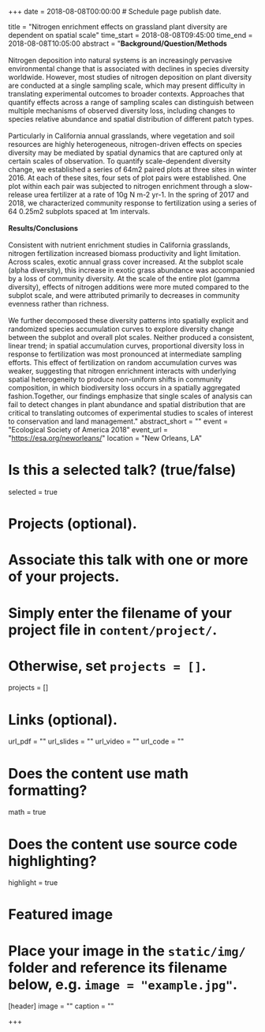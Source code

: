 +++
date = 2018-08-08T00:00:00  # Schedule page publish date.

title = "Nitrogen enrichment effects on grassland plant diversity are dependent on spatial scale"
time_start = 2018-08-08T09:45:00
time_end = 2018-08-08T10:05:00
abstract = "<b>Background/Question/Methods</b> <br><br> Nitrogen deposition into natural systems is an increasingly pervasive environmental change that is associated with declines in species diversity worldwide. However, most studies of nitrogen deposition on plant diversity are conducted at a single sampling scale, which may present difficulty in translating experimental outcomes to broader contexts. Approaches that quantify effects across a range of sampling scales can distinguish between multiple mechanisms of observed diversity loss, including changes to species relative abundance and spatial distribution of different patch types.<br><br> Particularly in California annual grasslands, where vegetation and soil resources are highly heterogeneous, nitrogen-driven effects on species diversity may be mediated by spatial dynamics that are captured only at certain scales of observation. To quantify scale-dependent diversity change, we established a series of 64m2 paired plots at three sites in winter 2016. At each of these sites, four sets of plot pairs were established. One plot within each pair was subjected to nitrogen enrichment through a slow-release urea fertilizer at a rate of 10g N m-2 yr-1. In the spring of 2017 and 2018, we characterized community response to fertilization using a series of 64 0.25m2 subplots spaced at 1m intervals.<br><br><b>Results/Conclusions</b><br><br> Consistent with nutrient enrichment studies in California grasslands, nitrogen fertilization increased biomass productivity and light limitation. Across scales, exotic annual grass cover increased. At the subplot scale (alpha diversity), this increase in exotic grass abundance was accompanied by a loss of community diversity. At the scale of the entire plot (gamma diversity), effects of nitrogen additions were more muted compared to the subplot scale, and were attributed primarily to decreases in community evenness rather than richness.<br><br> We further decomposed these diversity patterns into spatially explicit and randomized species accumulation curves to explore diversity change between the subplot and overall plot scales. Neither produced a consistent, linear trend; in spatial accumulation curves, proportional diversity loss in response to fertilization was most pronounced at intermediate sampling efforts. This effect of fertilization on random accumulation curves was weaker, suggesting that nitrogen enrichment interacts with underlying spatial heterogeneity to produce non-uniform shifts in community composition, in which biodiversity loss occurs in a spatially aggregated fashion.Together, our findings emphasize that single scales of analysis can fail to detect changes in plant abundance and spatial distribution that are critical to translating outcomes of experimental studies to scales of interest to conservation and land management."
abstract_short = ""
event = "Ecological Society of America 2018"
event_url = "https://esa.org/neworleans/"
location = "New Orleans, LA"

# Is this a selected talk? (true/false)
selected = true

# Projects (optional).
#   Associate this talk with one or more of your projects.
#   Simply enter the filename of your project file in `content/project/`.
#   Otherwise, set `projects = []`.
projects = []

# Links (optional).
url_pdf = ""
url_slides = ""
url_video = ""
url_code = ""

# Does the content use math formatting?
math = true

# Does the content use source code highlighting?
highlight = true

# Featured image
# Place your image in the `static/img/` folder and reference its filename below, e.g. `image = "example.jpg"`.
[header]
image = ""
caption = ""

+++
